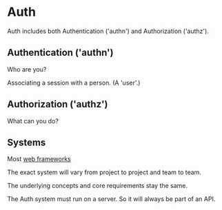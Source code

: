 # Auth

Auth includes both Authentication ('authn') and Authorization ('authz').

## Authentication ('authn') 

Who are you?

Associating a session with a person. (A 'user'.)

## Authorization ('authz')

What can you do?

## Systems

Most [web frameworks](frameworks.md)

The exact system will vary from project to project and team to team.

The underlying concepts and core requirements stay the same.

The Auth system must run on a server. So it will always be part of an API. 
